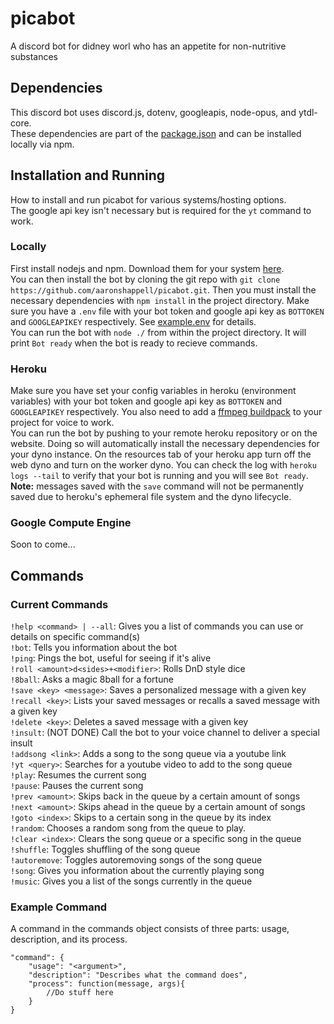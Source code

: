 # picabot
A discord bot for didney worl who has an appetite for non-nutritive substances

## Dependencies
This discord bot uses discord.js, dotenv, googleapis, node-opus, and ytdl-core.  
These dependencies are part of the [package.json](https://github.com/aaronshappell/picabot/blob/master/package.json) and can be installed locally via npm.

## Installation and Running
How to install and run picabot for various systems/hosting options.  
The google api key isn't necessary but is required for the `yt` command to work.
### Locally
First install nodejs and npm. Download them for your system [here](https://nodejs.org/en/download/).  
You can then install the bot by cloning the git repo with `git clone https://github.com/aaronshappell/picabot.git`. Then you must install the necessary dependencies with `npm install` in the project directory. Make sure you have a `.env` file with your bot token and google api key as `BOTTOKEN` and `GOOGLEAPIKEY` respectively. See [example.env](https://github.com/aaronshappell/picabot/blob/master/example.env) for details.  
You can run the bot with `node ./` from within the project directory. It will print `Bot ready` when the bot is ready to recieve commands.
### Heroku
Make sure you have set your config variables in heroku (environment variables) with your bot token and google api key as `BOTTOKEN` and `GOOGLEAPIKEY` respectively. You also need to add a [ffmpeg buildpack](https://github.com/jonathanong/heroku-buildpack-ffmpeg-latest) to your project for voice to work.  
You can run the bot by pushing to your remote heroku repository or on the website. Doing so will automatically install the necessary dependencies for your dyno instance. On the resources tab of your heroku app turn off the web dyno and turn on the worker dyno. You can check the log with `heroku logs --tail` to verify that your bot is running and you will see `Bot ready`.  
**Note:** messages saved with the `save` command will not be permanently saved due to heroku's ephemeral file system and the dyno lifecycle.
### Google Compute Engine
Soon to come...

## Commands
### Current Commands
`!help <command> | --all`: Gives you a list of commands you can use or details on specific command(s)  
`!bot`: Tells you information about the bot  
`!ping`: Pings the bot, useful for seeing if it's alive  
`!roll <amount>d<sides>+<modifier>`: Rolls DnD style dice  
`!8ball`: Asks a magic 8ball for a fortune  
`!save <key> <message>`: Saves a personalized message with a given key  
`!recall <key>`: Lists your saved messages or recalls a saved message with a given key  
`!delete <key>`: Deletes a saved message with a given key  
`!insult`: (NOT DONE) Call the bot to your voice channel to deliver a special insult  
`!addsong <link>`: Adds a song to the song queue via a youtube link  
`!yt <query>`: Searches for a youtube video to add to the song queue  
`!play`: Resumes the current song  
`!pause`: Pauses the current song  
`!prev <amount>`: Skips back in the queue by a certain amount of songs  
`!next <amount>`: Skips ahead in the queue by a certain amount of songs  
`!goto <index>`: Skips to a certain song in the queue by its index  
`!random`: Chooses a random song from the queue to play.  
`!clear <index>`: Clears the song queue or a specific song in the queue  
`!shuffle`: Toggles shuffling of the song queue  
`!autoremove`: Toggles autoremoving songs of the song queue  
`!song`: Gives you information about the currently playing song  
`!music`: Gives you a list of the songs currently in the queue  
### Example Command
A command in the commands object consists of three parts: usage, description, and its process.
```
"command": {
    "usage": "<argument>",
    "description": "Describes what the command does",
    "process": function(message, args){
        //Do stuff here
    }
}
```